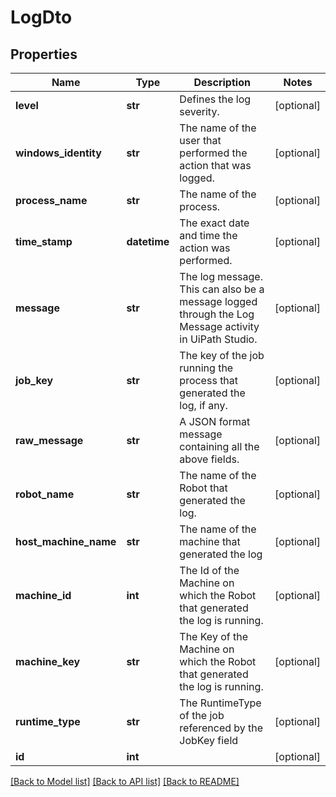 # LogDto

## Properties
Name | Type | Description | Notes
------------ | ------------- | ------------- | -------------
**level** | **str** | Defines the log severity. | [optional] 
**windows_identity** | **str** | The name of the user that performed the action that was logged. | [optional] 
**process_name** | **str** | The name of the process. | [optional] 
**time_stamp** | **datetime** | The exact date and time the action was performed. | [optional] 
**message** | **str** | The log message. This can also be a message logged through the Log Message activity in UiPath Studio. | [optional] 
**job_key** | **str** | The key of the job running the process that generated the log, if any. | [optional] 
**raw_message** | **str** | A JSON format message containing all the above fields. | [optional] 
**robot_name** | **str** | The name of the Robot that generated the log. | [optional] 
**host_machine_name** | **str** | The name of the machine that generated the log | [optional] 
**machine_id** | **int** | The Id of the Machine on which the Robot that generated the log is running. | [optional] 
**machine_key** | **str** | The Key of the Machine on which the Robot that generated the log is running. | [optional] 
**runtime_type** | **str** | The RuntimeType of the job referenced by the JobKey field | [optional] 
**id** | **int** |  | [optional] 

[[Back to Model list]](../README.md#documentation-for-models) [[Back to API list]](../README.md#documentation-for-api-endpoints) [[Back to README]](../README.md)



